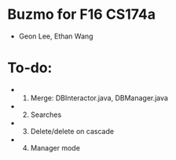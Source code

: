 # Buzmo for F16 CS174a
* Geon Lee, Ethan Wang
# To-do:
* 1. Merge: DBInteractor.java, DBManager.java
* 2. Searches
* 3. Delete/delete on cascade
* 4. Manager mode
